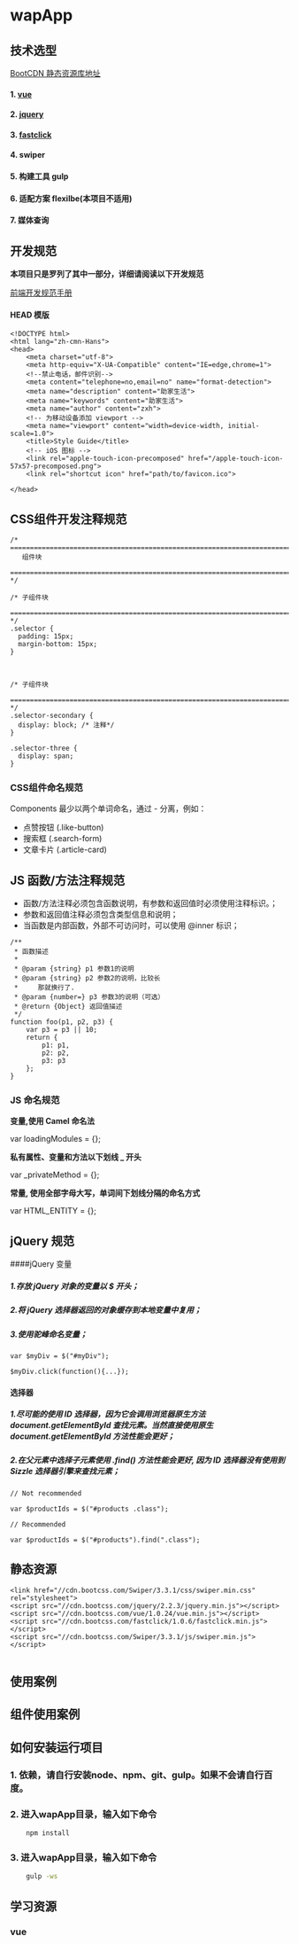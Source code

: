 # wapApp

## 技术选型

[BootCDN 静态资源库地址](http://www.bootcdn.cn)

#### 1. [vue](http://cn.vuejs.org/) 
#### 2. [jquery](http://www.bootcdn.cn/jquery/)
#### 3. [fastclick](https://github.com/ftlabs/fastclick)
#### 4. swiper
#### 5. 构建工具 gulp
#### 6. 适配方案 flexilbe(本项目不适用)
#### 7. 媒体查询 

## 开发规范

__本项目只是罗列了其中一部分，详细请阅读以下开发规范__

[前端开发规范手册](http://zhibimo.com/read/Ashu/front-end-style-guide/index.html)

#### HEAD 模版
 
```
<!DOCTYPE html>
<html lang="zh-cmn-Hans">
<head>
    <meta charset="utf-8">
    <meta http-equiv="X-UA-Compatible" content="IE=edge,chrome=1">
    <!--禁止电话，邮件识别-->
	<meta content="telephone=no,email=no" name="format-detection">
    <meta name="description" content="助家生活">
    <meta name="keywords" content="助家生活">
    <meta name="author" content="zxh">
    <!-- 为移动设备添加 viewport -->
    <meta name="viewport" content="width=device-width, initial-scale=1.0">
	<title>Style Guide</title>
    <!-- iOS 图标 -->
    <link rel="apple-touch-icon-precomposed" href="/apple-touch-icon-57x57-precomposed.png">
    <link rel="shortcut icon" href="path/to/favicon.ico">

</head>

``` 

## CSS组件开发注释规范

```
/* ==========================================================================
   组件块
 ============================================================================ */

/* 子组件块
 ============================================================================ */
.selector {
  padding: 15px;
  margin-bottom: 15px;
}



/* 子组件块
 ============================================================================ */
.selector-secondary {
  display: block; /* 注释*/
}

.selector-three {
  display: span;
}
```

### CSS组件命名规范

Components 最少以两个单词命名，通过 - 分离，例如：

* 点赞按钮 (.like-button)
* 搜索框 (.search-form)
* 文章卡片 (.article-card)

## JS 函数/方法注释规范

* 函数/方法注释必须包含函数说明，有参数和返回值时必须使用注释标识。；
* 参数和返回值注释必须包含类型信息和说明；
* 当函数是内部函数，外部不可访问时，可以使用 @inner 标识；

```
/**
 * 函数描述
 *
 * @param {string} p1 参数1的说明
 * @param {string} p2 参数2的说明，比较长
 *     那就换行了.
 * @param {number=} p3 参数3的说明（可选）
 * @return {Object} 返回值描述
 */
function foo(p1, p2, p3) {
    var p3 = p3 || 10;
    return {
        p1: p1,
        p2: p2,
        p3: p3
    };
}

```

### JS 命名规范

__变量,使用 Camel 命名法__

var loadingModules = {};

__私有属性、变量和方法以下划线 _ 开头__

var _privateMethod = {};

__常量, 使用全部字母大写，单词间下划线分隔的命名方式__

var HTML_ENTITY = {};

## jQuery 规范

####jQuery 变量

##### 1.存放 jQuery 对象的变量以 $ 开头；
##### 2.将 jQuery 选择器返回的对象缓存到本地变量中复用；
##### 3.使用驼峰命名变量；

```
var $myDiv = $("#myDiv");

$myDiv.click(function(){...});

```

#### 选择器

##### 1.尽可能的使用 ID 选择器，因为它会调用浏览器原生方法 document.getElementById 查找元素。当然直接使用原生 document.getElementById 方法性能会更好；
##### 2.在父元素中选择子元素使用 .find() 方法性能会更好, 因为 ID 选择器没有使用到 Sizzle 选择器引擎来查找元素；

```
// Not recommended

var $productIds = $("#products .class");

// Recommended

var $productIds = $("#products").find(".class");

```


## 静态资源

```
<link href="//cdn.bootcss.com/Swiper/3.3.1/css/swiper.min.css" rel="stylesheet">
<script src="//cdn.bootcss.com/jquery/2.2.3/jquery.min.js"></script>
<script src="//cdn.bootcss.com/vue/1.0.24/vue.min.js"></script>
<script src="//cdn.bootcss.com/fastclick/1.0.6/fastclick.min.js"></script>
<script src="//cdn.bootcss.com/Swiper/3.3.1/js/swiper.min.js"></script>


```

## 使用案例



## 组件使用案例


## 如何安装运行项目

### 1. 依赖，请自行安装node、npm、git、gulp。如果不会请自行百度。

### 2. 进入wapApp目录，输入如下命令

```bash
	npm install  

```

### 3. 进入wapApp目录，输入如下命令

```bash
	gulp -ws

```

##  学习资源

### vue





